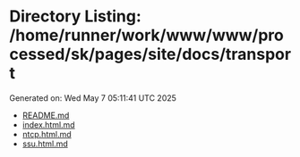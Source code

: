 # Directory Listing: /home/runner/work/www/www/processed/sk/pages/site/docs/transport
Generated on: Wed May  7 05:11:41 UTC 2025

- [README.md](README.md)
- [index.html.md](index.html.md)
- [ntcp.html.md](ntcp.html.md)
- [ssu.html.md](ssu.html.md)
